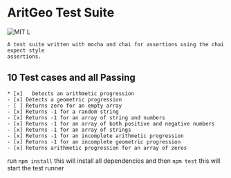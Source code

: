 
# AritGeo Test Suite
![MIT L](https://img.shields.io/github/license/mashape/apistatus.svg)


    A test suite written with mocha and chai for assertions using the chai expect style
    assertions.


## 10 Test cases and all Passing
	* [x]   Detects an arithmetic progression
	- [x] Detects a geometric progression
	- [ ] Returns zero for an empty array
	- [x] Returns -1 for a random string
	- [x] Returns -1 for an array of string and numbers
	- [x] Returns -1 for an array of both positive and negative numbers
	- [x] Returns -1 for an array of strings
	- [x] Returns -1 for an incomplete arithmetic progression
	- [x] Returns -1 for an incomplete geometric progression
	- [x] Returns arithmetic progression for an array of zeros



run ```npm install```
    this will install all dependencies
and then ```npm test```
    this will start the test runner
